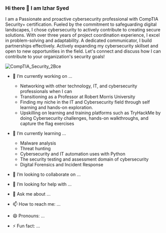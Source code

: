 ### Hi there 👋 I am Izhar Syed
I am a Passionate and proactive cybersecurity professional with CompTIA Security+ certification. Fueled by the commitment to safeguarding digital landscapes, I chose cybersecurity to actively contribute to creating secure solutions. With over three years of project coordination experience, I excel in problem-solving and adaptability. A dedicated communicator, I build partnerships effectively. Actively expanding my cybersecurity skillset and open to new opportunities in the field. Let's connect and discuss how I can contribute to your organization's security goals!

![CompTIA_Security_2Bce](https://github.com/IzharSalvanaSyed/IzharSalvanaSyed/assets/156041933/e18436e8-65de-4282-8dcb-f0e395634dd1)


- 🔭 I’m currently working on ...
   - Networking with other technology, IT, and cybersecurity professionals when I can
   - Transitioning as a Professor at Robert Morris University
   - Finding my niche in the IT and Cybersecurity field through self learning and hands-on exploration.
   - Upskilling on learning and training platforms such as TryHackMe by doing Cybersecurity challenges, hands-on walkthroughs, and capture the flag exercises
  
- 🌱 I’m currently learning ...
   - Malware analysis
   - Threat hunting
   - Cybersecurity and IT automation uses with Python
   - The security testing and assessment domain of cybersecurity
   - Digital Forensics and Incident Response  
 
- 👯 I’m looking to collaborate on ...
- 🤔 I’m looking for help with ...
- 💬 Ask me about ...
- 📫 How to reach me: ...
- 😄 Pronouns: ...
- ⚡ Fun fact: ...
